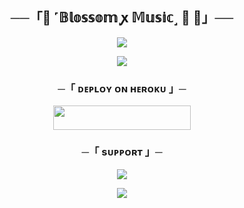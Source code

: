 <h2 align="center">
    ──「🌸 ˹𝔹𝕝𝕠𝕤𝕤𝕠𝕞 ꭙ 𝕄𝕦𝕤𝕚𝕔˼ 🫧 🌸」──
</h2>

<p align="center">
  <img src="https://graph.org/file/b0825ba6490d2aa6a6afd.jpg">
</p>



<p align="center">
  <img src="https://telegra.ph/file/36be820a8775f0bfc773e.jpg">
</p>

<h3 align="center">
    ─「 ᴅᴇᴩʟᴏʏ ᴏɴ ʜᴇʀᴏᴋᴜ 」─
</h3>

<p align="center"><a href="https://dashboard.heroku.com/new?template=https://github.com/Ranavanshi/DivyMUSIC"> <img src="https://img.shields.io/badge/Deploy%20On%20Heroku-black?style=for-the-badge&logo=heroku" width="220" height="38.45"/></a></p>


<h3 align="center">
    ─「 sᴜᴩᴩᴏʀᴛ 」─
</h3>

<p align="center">
<a href="https://telegram.me/BWANDARLOK"><img src="https://img.shields.io/badge/-Support%20Group-blue.svg?style=for-the-badge&logo=Telegram"></a>
</p>

<p align="center">
<a href="https://telegram.me/™°‌ 🫧 🇴 🇽 𝐘 𝐆 𝐄 𝐍"><img src="https://img.shields.io/badge/-Support%20Channel-blue.svg?style=for-the-badge&logo=Telegram"></a>
</p>
</b>

